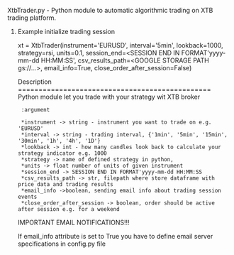 XtbTrader.py - Python module to automatic algorithmic trading on XTB trading platform.

1. Example initialize trading session

   xt = XtbTrader(instrument='EURUSD', interval='5min', lookback=1000, strategy=rsi,
                   units=0.1, session_end=<SESSION END IN FORMAT'yyyy-mm-dd HH:MM:SS', csv_results_path=<GOOGLE STORAGE PATH gs://...>, email_info=True, close_order_after_session=False)



   Description
        ===============================================
        Python module let you trade with your strategy wit XTB broker

        :argument
        
        *instrument -> string - instrument you want to trade on e.g. 'EURUSD'
        *interval -> string - trading interval, {'1min', '5min', '15min', '30min', '1h', '4h', '1D'}
        *lookback -> int - how many candles look back to calculate your strategy indicator e.g. 1000
        *strategy -> name of defined strategy in python,
        *units -> float number of units of given instrument
        *session_end -> SESSION END IN FORMAT'yyyy-mm-dd HH:MM:SS
        *csv_results_path -> str, filepath where store dataframe with price data and trading results
        *email_info ->boolean, sending email info about trading session events
        *close_order_after_session -> boolean, order should be active after session e.g. for a weekend


   IMPORTANT EMAIL NOTIFICATIONS!!!

   If email_info attribute is set to True you have to define email server specifications in config.py file
   


   

